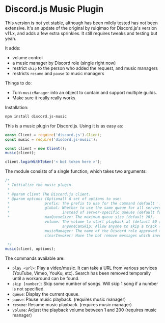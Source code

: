 # Discord.js Music Plugin

This version is not yet stable, although has been mildly tested has not been extensive. It's an update of the original by ruiqimao for Discord.js's version v11.x, and adds a few extra sprinkles. It still requires tweaks and testing but yeah.

It adds:
* volume control
* a music manager by Discord role (single right now)
* restrict `skip` to the person who added the request, and music managers
* restricts `resume` and `pause` to music managers

Things to do:
* Turn `musicManager` into an object to contain and support multiple guilds.
* Make sure it really really works.

Installation:
```bash
npm install discord.js-music
```

This is a music plugin for Discord.js. Using it is as easy as:
```javascript
const Client = require('discord.js').Client;
const music = require('discord.js-music');

const client = new Client();
music(client);

client.loginWithToken('< bot token here >');
```

The module consists of a single function, which takes two arguments:
```javascript
/*
 * Initialize the music plugin.
 *
 * @param client The Discord.js client.
 * @param options (Optional) A set of options to use:
 *                prefix: The prefix to use for the command (default '!').
 *                global: Whether to use the same queue for all servers
 *                        instead of server-specific queues (default false).
 *                maxQueueSize: The maximum queue size (default 20).
 				  volume: The volume to start playback at (default 50 [0.5]).
 				  		  anyoneCanSkip: Allow anyone to skip a track (if disabled, only the music managers + the person who added can skip). (default false).
 				  musicManager: The name of the Discord role approved to manage the bot. (default null)
 				  clearInvoker: Have the bot remove messages which invoke, these are the one that start with the 		 prefix provided. (default false)

 */
music(client, options);
```

The commands available are:
* `play <url>`: Play a video/music. It can take a URL from various services (YouTube, Vimeo, YouKu, etc). Search has been removed temporally until a workaround can be found.
* `skip [number]`: Skip some number of songs. Will skip 1 song if a number is not specified.
* `queue`: Display the current queue.
* `pause`: Pause music playback. (requires music manager)
* `resume`: Resume music playback. (requires music manager)
* `volume`: Adjust the playback volume between 1 and 200 (requires music manager)
